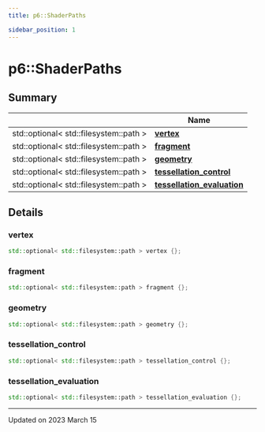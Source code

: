```yaml
---
title: p6::ShaderPaths

sidebar_position: 1
---
```


# p6::ShaderPaths







## Summary

|                | Name           |
| -------------- | -------------- |
| std::optional< std::filesystem::path > | **[vertex](/reference/Types/shader_paths#vertex)**  |
| std::optional< std::filesystem::path > | **[fragment](/reference/Types/shader_paths#fragment)**  |
| std::optional< std::filesystem::path > | **[geometry](/reference/Types/shader_paths#geometry)**  |
| std::optional< std::filesystem::path > | **[tessellation_control](/reference/Types/shader_paths#tessellation_control)**  |
| std::optional< std::filesystem::path > | **[tessellation_evaluation](/reference/Types/shader_paths#tessellation_evaluation)**  |

## Details


### vertex

```cpp
std::optional< std::filesystem::path > vertex {};
```


### fragment

```cpp
std::optional< std::filesystem::path > fragment {};
```


### geometry

```cpp
std::optional< std::filesystem::path > geometry {};
```


### tessellation_control

```cpp
std::optional< std::filesystem::path > tessellation_control {};
```


### tessellation_evaluation

```cpp
std::optional< std::filesystem::path > tessellation_evaluation {};
```


-------------------------------

Updated on 2023 March 15
